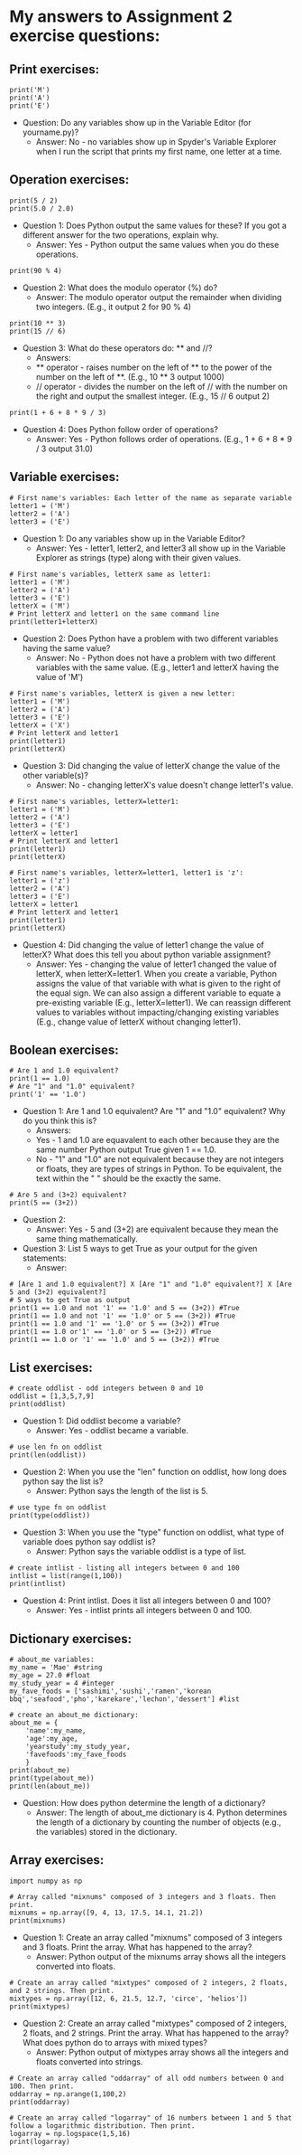 # My answers to Assignment 2 exercise questions:

## **Print exercises:**
```
print('M')
print('A')
print('E')
```
- Question: Do any variables show up in the Variable Editor (for yourname.py)?
  - Answer: No - no variables show up in Spyder's Variable Explorer when I run the script that prints my first name, one letter at a time.


## **Operation exercises:**
```
print(5 / 2) 
print(5.0 / 2.0) 
```
- Question 1: Does Python output the same values for these? If you got a different answer for the two operations, explain why.
  - Answer: Yes - Python output the same values when you do these operations.
```
print(90 % 4) 
```
- Question 2: What does the modulo operator (%) do?
  - Answer: The modulo operator output the remainder when dividing two integers. (E.g., it output 2 for 90 % 4)
```
print(10 ** 3) 
print(15 // 6) 
```
- Question 3: What do these operators do: ** and //?
  - Answers: 
  - ** operator - raises number on the left of ** to the power of the number on the left of **. (E.g., 10 ** 3 output 1000)
  - // operator - divides the number on the left of // with the number on the right and output the smallest integer. (E.g., 15 // 6 output 2)
```
print(1 + 6 + 8 * 9 / 3) 
```
- Question 4: Does Python follow order of operations?
  - Answer: Yes - Python follows order of operations. (E.g., 1 + 6 + 8 * 9 / 3 output 31.0)

## **Variable exercises:**
```
# First name's variables: Each letter of the name as separate variable
letter1 = ('M')
letter2 = ('A')
letter3 = ('E')
```
- Question 1: Do any variables show up in the Variable Editor?
  - Answer: Yes - letter1, letter2, and letter3 all show up in the Variable Explorer as strings (type) along with their given values.
```
# First name's variables, letterX same as letter1:
letter1 = ('M')
letter2 = ('A')
letter3 = ('E')
letterX = ('M')
# Print letterX and letter1 on the same command line
print(letter1+letterX)
```
- Question 2: Does Python have a problem with two different variables having the same value?
  - Answer: No - Python does not have a problem with two different variables with the same value. (E.g., letter1 and letterX having the value of 'M')
```
# First name's variables, letterX is given a new letter:
letter1 = ('M')
letter2 = ('A')
letter3 = ('E')
letterX = ('X')
# Print letterX and letter1
print(letter1)
print(letterX)
```
- Question 3: Did changing the value of letterX change the value of the other variable(s)?
  - Answer: No - changing letterX's value doesn't change letter1's value.
```
# First name's variables, letterX=letter1:
letter1 = ('M')
letter2 = ('A')
letter3 = ('E')
letterX = letter1
# Print letterX and letter1
print(letter1)
print(letterX)
        
# First name's variables, letterX=letter1, letter1 is 'z':
letter1 = ('z')
letter2 = ('A')
letter3 = ('E')
letterX = letter1
# Print letterX and letter1
print(letter1)
print(letterX)
```
- Question 4: Did changing the value of letter1 change the value of letterX? What does this tell you about python variable assignment?
  - Answer: Yes - changing the value of letter1 changed the value of letterX, when letterX=letter1. When you create a variable, Python assigns the value of that variable with what is given to the right of the equal sign. We can also assign a different variable to equate a pre-existing variable (E.g., letterX=letter1). We can reassign different values to variables without impacting/changing existing variables (E.g., change value of letterX without changing letter1). 
  
## **Boolean exercises:**
```
# Are 1 and 1.0 equivalent?
print(1 == 1.0)
# Are "1" and "1.0" equivalent?
print('1' == '1.0')
```
- Question 1: Are 1 and 1.0 equivalent? Are "1" and "1.0" equivalent? Why do you think this is?
  - Answers: 
  - Yes - 1 and 1.0 are equavalent to each other because they are the same number Python output True given 1 == 1.0.
  - No - "1" and "1.0" are not equivalent because they are not integers or floats, they are types of strings in Python. To be equivalent, the text within the " " should be the exactly the same.
```
# Are 5 and (3+2) equivalent?
print(5 == (3+2))
```
- Question 2:
  - Answer: Yes - 5 and (3+2) are equivalent because they mean the same thing mathematically.
- Question 3: List 5 ways to get True as your output for the given statements:
  - Answer:
```
# [Are 1 and 1.0 equivalent?] X [Are "1" and "1.0" equivalent?] X [Are 5 and (3+2) equivalent?]
# 5 ways to get True as output
print(1 == 1.0 and not '1' == '1.0' and 5 == (3+2)) #True
print(1 == 1.0 and not '1' == '1.0' or 5 == (3+2)) #True
print(1 == 1.0 and '1' == '1.0' or 5 == (3+2)) #True
print(1 == 1.0 or'1' == '1.0' or 5 == (3+2)) #True
print(1 == 1.0 or '1' == '1.0' and 5 == (3+2)) #True
```


## **List exercises:**
```
# create oddlist - odd integers between 0 and 10
oddlist = [1,3,5,7,9]
print(oddlist)
```
- Question 1: Did oddlist become a variable?
  - Answer: Yes - oddlist became a variable.
```
# use len fn on oddlist
print(len(oddlist))
```
- Question 2: When you use the "len" function on oddlist, how long does python say the list is?
  - Answer: Python says the length of the list is 5.
```
# use type fn on oddlist
print(type(oddlist))
```
- Question 3: When you use the "type" function on oddlist, what type of variable does python say oddlist is?
  - Answer: Python says the variable oddlist is a type of list.
```
# create intlist - listing all integers between 0 and 100
intlist = list(range(1,100))
print(intlist)
```
- Question 4: Print intlist. Does it list all integers between 0 and 100?
  - Answer: Yes - intlist prints all integers between 0 and 100.

## **Dictionary exercises:**
```
# about_me variables:
my_name = 'Mae' #string
my_age = 27.0 #float
my_study_year = 4 #integer
my_fave_foods = ['sashimi','sushi','ramen','korean bbq','seafood','pho','karekare','lechon','dessert'] #list

# create an about_me dictionary:
about_me = {
    'name':my_name,
    'age':my_age,
    'yearstudy':my_study_year,
    'favefoods':my_fave_foods
    }
print(about_me)
print(type(about_me))
print(len(about_me))
```
- Question: How does python determine the length of a dictionary?
  - Answer: The length of about_me dictionary is 4. Python determines the length of a dictionary by counting the number of objects (e.g., the variables) stored in the dictionary.

## **Array exercises:**
```
import numpy as np
```
```
# Array called "mixnums" composed of 3 integers and 3 floats. Then print.
mixnums = np.array([9, 4, 13, 17.5, 14.1, 21.2])
print(mixnums)
```
- Question 1: Create an array called "mixnums" composed of 3 integers and 3 floats. Print the array. What has happened to the array?
  - Answer: Python output of the mixnums array shows all the integers converted into floats.
```
# Create an array called "mixtypes" composed of 2 integers, 2 floats, and 2 strings. Then print.
mixtypes = np.array([12, 6, 21.5, 12.7, 'circe', 'helios'])
print(mixtypes)
```
- Question 2: Create an array called "mixtypes" composed of 2 integers, 2 floats, and 2 strings. Print the array. What has happened to the array? What does python do to arrays with mixed types?
  - Answer: Python output of mixtypes array shows all the integers and floats converted into strings.
```
# Create an array called "oddarray" of all odd numbers between 0 and 100. Then print.
oddarray = np.arange(1,100,2)
print(oddarray)
```
```
# Create an array called "logarray" of 16 numbers between 1 and 5 that follow a logarithmic distribution. Then print.
logarray = np.logspace(1,5,16)
print(logarray)
```
